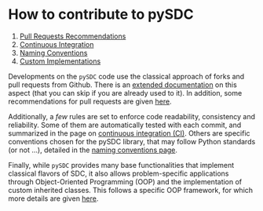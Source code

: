 # How to contribute to pySDC

1. [Pull Requests Recommendations](./docs/contrib/01_pull_requests.md)
2. [Continuous Integration](./docs/contrib/02_continuous_integration.md)
3. [Naming Conventions](./docs/contrib/03_naming_conventions.md)
4. [Custom Implementations](./docs/contrib/04_custom_implementations.md)

Developments on the `pySDC` code use the classical approach of forks and pull requests from Github.
There is an [extended documentation](https://docs.github.com/en/pull-requests/collaborating-with-pull-requests/getting-started/about-collaborative-development-models) on this aspect (that you can skip if you are already used to it). In addition, some recommendations for pull requests are given [here](./docs/contrib/01_pull_requests.md).

Additionally, a _few_ rules are set to enforce code readability, consistency and reliability. Some of them are automatically tested with each commit, and summarized in the page on [continuous integration (CI)](./docs/contrib/02_continuous_integration.md).
Others are specific conventions chosen for the pySDC library, that may follow Python standards (or not ...), detailed in the [naming conventions page](./docs/contrib/03_naming_conventions.md).

Finally, while `pySDC` provides many base functionalities that implement classical flavors of SDC, it also allows problem-specific applications through Object-Oriented Programming (OOP) and the implementation of custom inherited classes.
This follows a specific OOP framework, for which more details are given [here](.(docs/contrib/../../docs/contrib/04_custom_implementations.md)).